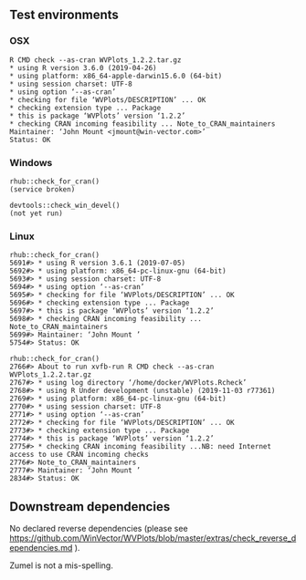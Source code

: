 
## Test environments

### OSX

    R CMD check --as-cran WVPlots_1.2.2.tar.gz 
    * using R version 3.6.0 (2019-04-26)
    * using platform: x86_64-apple-darwin15.6.0 (64-bit)
    * using session charset: UTF-8
    * using option ‘--as-cran’
    * checking for file ‘WVPlots/DESCRIPTION’ ... OK
    * checking extension type ... Package
    * this is package ‘WVPlots’ version ‘1.2.2’
    * checking CRAN incoming feasibility ... Note_to_CRAN_maintainers
    Maintainer: ‘John Mount <jmount@win-vector.com>’
    Status: OK
 
### Windows

    rhub::check_for_cran()
    (service broken)
    
    devtools::check_win_devel()
    (not yet run)
    
### Linux

    rhub::check_for_cran()
    5691#> * using R version 3.6.1 (2019-07-05)
    5692#> * using platform: x86_64-pc-linux-gnu (64-bit)
    5693#> * using session charset: UTF-8
    5694#> * using option ‘--as-cran’
    5695#> * checking for file ‘WVPlots/DESCRIPTION’ ... OK
    5696#> * checking extension type ... Package
    5697#> * this is package ‘WVPlots’ version ‘1.2.2’
    5698#> * checking CRAN incoming feasibility ... Note_to_CRAN_maintainers
    5699#> Maintainer: ‘John Mount ’
    5754#> Status: OK

    rhub::check_for_cran()
    2766#> About to run xvfb-run R CMD check --as-cran WVPlots_1.2.2.tar.gz
    2767#> * using log directory ‘/home/docker/WVPlots.Rcheck’
    2768#> * using R Under development (unstable) (2019-11-03 r77361)
    2769#> * using platform: x86_64-pc-linux-gnu (64-bit)
    2770#> * using session charset: UTF-8
    2771#> * using option ‘--as-cran’
    2772#> * checking for file ‘WVPlots/DESCRIPTION’ ... OK
    2773#> * checking extension type ... Package
    2774#> * this is package ‘WVPlots’ version ‘1.2.2’
    2775#> * checking CRAN incoming feasibility ...NB: need Internet access to use CRAN incoming checks
    2776#> Note_to_CRAN_maintainers
    2777#> Maintainer: ‘John Mount ’
    2834#> Status: OK

## Downstream dependencies

  No declared reverse dependencies (please see https://github.com/WinVector/WVPlots/blob/master/extras/check_reverse_dependencies.md ).

Zumel is not a mis-spelling.
